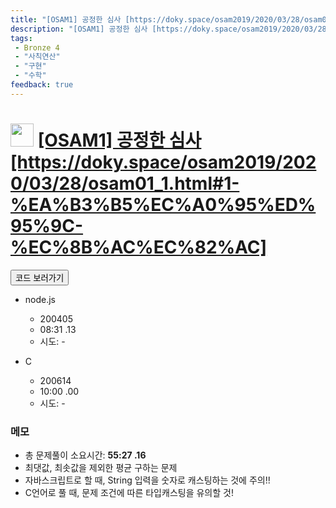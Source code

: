 ```yaml
---
title: "[OSAM1] 공정한 심사 [https://doky.space/osam2019/2020/03/28/osam01_1.html#1-%EA%B3%B5%EC%A0%95%ED%95%9C-%EC%8B%AC%EC%82%AC]"
description: "[OSAM1] 공정한 심사 [https://doky.space/osam2019/2020/03/28/osam01_1.html#1-%EA%B3%B5%EC%A0%95%ED%95%9C-%EC%8B%AC%EC%82%AC] 문제풀이"
tags: 
 - Bronze 4
 - "사칙연산"
 - "구현"
 - "수학"
feedback: true
---
```

<h1><img src="https://doky.space/assets/icpclev/b4.svg" height="37px"> <a href="http://icpc.me/OSAM1">[OSAM1] 공정한 심사 [https://doky.space/osam2019/2020/03/28/osam01_1.html#1-%EA%B3%B5%EC%A0%95%ED%95%9C-%EC%8B%AC%EC%82%AC]</a></h1>

<a href="https://github.com/DokySp/acmicpc-practice/tree/master/OSAM1"><button class="btn btn-info">코드 보러가기</button></a>

- node.js
  - 200405
  - 08:31 .13
  - 시도: -

- C
  - 200614
  - 10:00 .00
  - 시도: -


### 메모
 - 총 문제풀이 소요시간: **55:27 .16**
 - 최댓값, 최솟값을 제외한 평균 구하는 문제
 - 자바스크립트로 할 때, String 입력을 숫자로 캐스팅하는 것에 주의!!
 - C언어로 풀 때, 문제 조건에 따른 타입캐스팅을 유의할 것!

